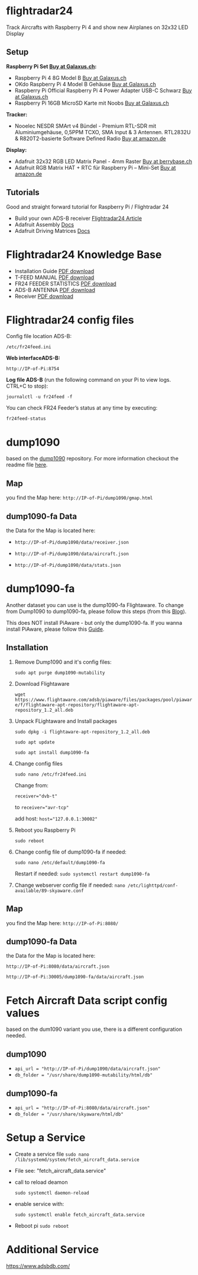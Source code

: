 # flightradar24
Track Aircrafts with Raspberry Pi 4 and show new Airplanes on 32x32 LED Display

## Setup

**Raspberry Pi Set [Buy at Galaxus.ch](https://www.galaxus.ch/de/s1/product/raspberry-pi-4-model-b-entwicklungsboard-kit-13280963?supplier=406802):**
- Raspberry Pi 4 8G Model B [Buy at Galaxus.ch](https://www.galaxus.ch/de/s1/product/raspberry-pi-4-8g-model-b-entwicklungsboard-kit-13276941)
- OKdo Raspberry Pi 4 Model B Gehäuse [Buy at Galaxus.ch](https://www.galaxus.ch/de/s1/product/okdo-raspberry-pi-4-model-b-gehaeuse-entwicklungsboard-zubehoer-11268337)
- Raspberry Pi Official Raspberry Pi 4 Power Adapter USB-C Schwarz [Buy at Galaxus.ch](https://www.galaxus.ch/de/s1/product/raspberry-pi-official-raspberry-pi-4-power-adapter-usb-c-schwarz-entwicklungsboard-zubehoer-11268330?supplier=406802)
- Raspberry Pi 16GB MicroSD Karte mit Noobs [Buy at Galaxus.ch](https://www.galaxus.ch/de/s1/product/raspberry-pi-16gb-microsd-karte-mit-noobs-microsd-16-gb-speicherkarte-6050625?supplier=406802)

**Tracker:**
- Nooelec NESDR SMArt v4 Bündel - Premium RTL-SDR mit Aluminiumgehäuse, 0,5PPM TCXO, SMA Input & 3 Antennen. RTL2832U & R820T2-basierte Software Defined Radio [Buy at amazon.de](https://www.amazon.de/dp/B01GDN1T4S/ref=pe_27091401_487024491_TE_item)

**Display:**
- Adafruit 32x32 RGB LED Matrix Panel - 4mm Raster [Buy at berrybase.ch](https://www.berrybase.ch/adafruit-32x32-rgb-led-matrix-panel-4mm-raster)
- Adafruit RGB Matrix HAT + RTC für Raspberry Pi – Mini-Set  [Buy at amazon.de](https://www.amazon.de/dp/B00SK69C6E/ref=pe_27091401_487027711_TE_SCE_dp_i1)


## Tutorials
Good and straight forward tutorial for Raspberry Pi / Flightradar 24 
- Build your own ADS-B receiver [Flightradar24 Article](https://www.flightradar24.com/build-your-own)
- Adafruit Assembly [Docs](https://learn.adafruit.com/adafruit-rgb-matrix-plus-real-time-clock-hat-for-raspberry-pi/assembly)
- Adafruit Driving Matrices [Docs](https://learn.adafruit.com/adafruit-rgb-matrix-plus-real-time-clock-hat-for-raspberry-pi/driving-matrices)


# Flightradar24 Knowledge Base
- Installation Guide [PDF download](https://www.flightradar24.com/files/Documentation%20-%20Installation%20Guide.pdf)
- T-FEED MANUAL [PDF download]()
- FR24 FEEDER STATISTICS [PDF download](https://repo-feed.flightradar24.com/fr24feed-manual.pdf)
- ADS-B ANTENNA [PDF download](https://www.flightradar24.com/files/positioning_mode-s_antenna.pdf)
- Receiver [PDF download](https://www.flightradar24.com/files/Equipment_Instruction.pdf)

# Flightradar24 config files
Config file location ADS-B:  
    
`/etc/fr24feed.ini`

**Web interfaceADS-B:**

`http://IP-of-Pi:8754`

**Log file ADS-B** 
(run the following command on your Pi to view logs. CTRL+C to stop): 
    
`journalctl -u fr24feed -f`


You can check FR24 Feeder’s status at any time by executing:

`fr24feed-status`


# dump1090
based on the [dump1090](https://github.com/SDRplay/dump1090/blob/master/README-json.md) repository. For more information checkout the readme file [here](https://github.com/SDRplay/dump1090/blob/master/README-json.md).

## Map
you find the Map here: `http://IP-of-Pi/dump1090/gmap.html`

## dump1090-fa Data
the Data for the Map is located here:

- `http://IP-of-Pi/dump1090/data/receiver.json`

- `http://IP-of-Pi/dump1090/data/aircraft.json`
  
- `http://IP-of-Pi/dump1090/data/stats.json`

# dump1090-fa
Another dataset you can use is the dump1090-fa Flightaware. To change from Dump1090 to dump1090-fa, please follow this steps (from this [Blog](https://forum.flightradar24.com/forum/radar-forums/flightradar24-feeding-data-to-flightradar24/221972-how-to-correctly-replace-dump1090-mutability-with-dump1090-fa)). 

This does NOT install PiAware - but only the dump1090-fa. If you wanna install PiAware, please follow this [Guide](https://www.flightaware.com/adsb/piaware/install).

## Installation
1. Remove Dump1090 and it's config files: 

    `sudo apt purge dump1090-mutability`

2. Download Flightaware

    `wget https://www.flightaware.com/adsb/piaware/files/packages/pool/piaware/f/flightaware-apt-repository/flightaware-apt-repository_1.2_all.deb`

3. Unpack FLightaware and Install packages

    `sudo dpkg -i flightaware-apt-repository_1.2_all.deb`

    `sudo apt update`

    `sudo apt install dump1090-fa`

4. Change config files

    `sudo nano /etc/fr24feed.ini`

    Change from: 

    `receiver="dvb-t"`

    to 
    `receiver="avr-tcp"`

    add host: `host="127.0.0.1:30002"`

5. Reboot you Raspberry Pi

    `sudo reboot`

6. Change config file of dump1090-fa if needed:

    `sudo nano /etc/default/dump1090-fa`

    Restart if needed: `sudo systemctl restart dump1090-fa`

7. Change webserver config file if needed:
    `nano /etc/lighttpd/conf-available/89-skyaware.conf `


## Map
you find the Map here: `http://IP-of-Pi:8080/`

## dump1090-fa Data
the Data for the Map is located here:

`http://IP-of-Pi:8080/data/aircraft.json`


`http://IP-of-Pi:30005/dump1090-fa/data/aircraft.json`

# Fetch Aircraft Data script config values
based on the dum1090 variant you use, there is a different configuration needed.

## dump1090
- `api_url = "http://IP-of-Pi/dump1090/data/aircraft.json"`
- `db_folder = "/usr/share/dump1090-mutability/html/db"`

## dump1090-fa
- `api_url = "http://IP-of-Pi:8080/data/aircraft.json"`
- `db_folder = "/usr/share/skyaware/html/db"`


# Setup a Service
- Create a service file
`sudo nano /lib/systemd/system/fetch_aircraft_data.service`

- File see: "fetch_aircraft_data.service"

- call to reload deamon 
    
    `sudo systemctl daemon-reload`
- enable service with: 

    `sudo systemctl enable fetch_aircraft_data.service`

- Reboot pi `sudo reboot`

# Additional Service
https://www.adsbdb.com/